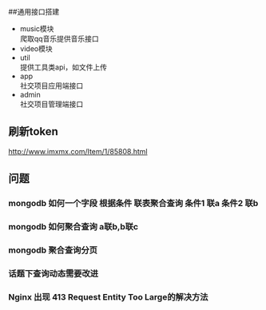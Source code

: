 ##通用接口搭建
- music模块  
爬取qq音乐提供音乐接口
- video模块  
- util  
提供工具类api，如文件上传
- app  
社交项目应用端接口
- admin  
社交项目管理端接口
## 刷新token
http://www.imxmx.com/Item/1/85808.html
## 问题
### mongodb 如何一个字段 根据条件 联表聚合查询 条件1 联a 条件2 联b  
### mongodb 如何聚合查询 a联b,b联c  
### mongodb 聚合查询分页
### 话题下查询动态需要改进
### Nginx 出现 413 Request Entity Too Large的解决方法
